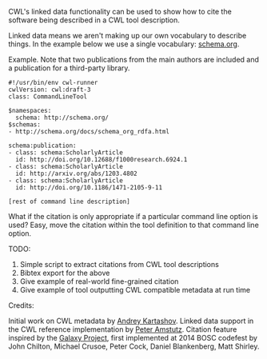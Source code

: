 CWL's linked data functionality can be used to show how to cite the software being described in a CWL tool description.

Linked data means we aren't making up our own vocabulary to describe things. In the example below we use a single vocabulary: [schema.org](http://schema.org/).

Example. Note that two publications from the main authors are included and a publication for a third-party library.

```
#!/usr/bin/env cwl-runner
cwlVersion: cwl:draft-3
class: CommandLineTool

$namespaces:
  schema: http://schema.org/
$schemas:
- http://schema.org/docs/schema_org_rdfa.html

schema:publication:
- class: schema:ScholarlyArticle
  id: http://doi.org/10.12688/f1000research.6924.1
- class: schema:ScholarlyArticle
  id: http://arxiv.org/abs/1203.4802
- class: schema:ScholarlyArticle
  id: http://doi.org/10.1186/1471-2105-9-11

[rest of command line description]
```

What if the citation is only appropriate if a particular command line option is used? Easy, move the citation within the tool definition to that command line option.

TODO:

1. Simple script to extract citations from CWL tool descriptions 
2. Bibtex export for the above
3. Give example of real-world fine-grained citation
4. Give example of tool outputting CWL compatible metadata at run time

Credits:

Initial work on CWL metadata by [Andrey Kartashov](https://github.com/portah). Linked data support in the CWL reference implementation by [Peter Amstutz](https://github.com/tetron). Citation feature inspired by the [Galaxy Project](https://docs.google.com/presentation/d/114yvrK0Veasc_ns_rg484j2xxRi1h7wNlU2XKONuUqY/edit#slide=id.g361e343a7_00), first implemented at 2014 BOSC codefest by John Chilton, Michael Crusoe, Peter Cock, Daniel Blankenberg, Matt Shirley.